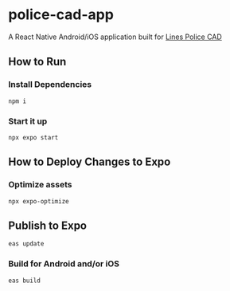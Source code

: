 # police-cad-app

A React Native Android/iOS application built for [Lines Police CAD](https://github.com/Linesmerrill/police-cad)

## How to Run

### Install Dependencies

`npm i`

### Start it up

`npx expo start`

## How to Deploy Changes to Expo

### Optimize assets

`npx expo-optimize`

## Publish to Expo

`eas update`

### Build for Android and/or iOS

`eas build`
